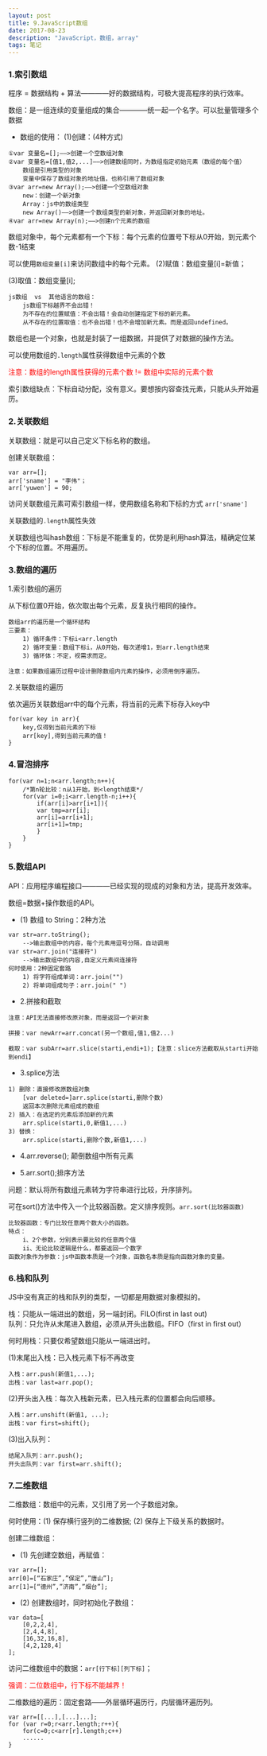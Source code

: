 ```yaml
---
layout: post
title: 9.JavaScript数组
date: 2017-08-23
description: "JavaScript，数组，array"
tags: 笔记   
---
```


### 1.索引数组

程序 = 数据结构 + 算法————好的数据结构，可极大提高程序的执行效率。

数组：是一组连续的变量组成的集合————统一起一个名字。可以批量管理多个数据

- 数组的使用：
(1)创建：(4种方式)
```
①var 变量名=[];——>创建一个空数组对象
②var 变量名=[值1,值2,...]——>创建数组同时，为数组指定初始元素（数组的每个值）
	数组是引用类型的对象
	变量中保存了数组对象的地址值，也称引用了数组对象
③var arr=new Array();——>创建一个空数组对象
	new：创建一个新对象
	Array：js中的数组类型
	new Array()——>创建一个数组类型的新对象，并返回新对象的地址。
④var arr=new Array(n);——>创建n个元素的数组
```
数组对象中，每个元素都有一个下标：每个元素的位置号下标从0开始，到元素个数-1结束

可以使用`数组变量[i]`来访问数组中的每个元素。
(2)赋值：数组变量[i]=新值；

(3)取值：数组变量[i];

```
js数组  vs  其他语言的数组：
	js数组下标越界不会出错！
	为不存在的位置赋值：不会出错！会自动创建指定下标的新元素。
	从不存在的位置取值：也不会出错！也不会增加新元素。而是返回undefined。
```

数组也是一个对象，也就是封装了一组数据，并提供了对数据的操作方法。

可以使用数组的`.length`属性获得数组中元素的个数

<font color="#f00">注意：数组的length属性获得的元素个数 != 数组中实际的元素个数</font>

索引数组缺点：下标自动分配，没有意义。要想按内容查找元素，只能从头开始遍历。

### 2.关联数组

关联数组：就是可以自己定义下标名称的数组。

创建关联数组：
```
var arr=[];
arr['sname'] = "李伟"；
arr['yuwen'] = 90;
```
访问关联数组元素可索引数组一样，使用数组名称和下标的方式 `arr['sname']`

关联数组的`.length`属性失效

关联数组也叫hash数组：下标是不能重复的，优势是利用hash算法，精确定位某个下标的位置。不用遍历。

### 3.数组的遍历
1.索引数组的遍历

从下标位置0开始，依次取出每个元素，反复执行相同的操作。
```
数组arr的遍历是一个循环结构
三要素：
	1) 循环条件：下标i<arr.length
	2) 循环变量：数组下标i，从0开始，每次递增1，到arr.length结束
	3) 循环体：不定，视需求而定。
```
`注意：如果数组遍历过程中设计删除数组内元素的操作，必须用倒序遍历。`

2.关联数组的遍历

依次遍历关联数组arr中的每个元素，将当前的元素下标存入key中
```
for(var key in arr){
	key,仅得到当前元素的下标
	arr[key],得到当前元素的值！
}
```

### 4.冒泡排序
```
for(var n=1;n<arr.length;n++){
    /*第n轮比较：n从1开始，到<length结束*/
    for(var i=0;i<arr.length-n;i++){
        if(arr[i]>arr[i+1]){
	    var tmp=arr[i];
	    arr[i]=arr[i+1];
	    arr[i+1]=tmp;
        }
    }
}
```

### 5.数组API

API：应用程序编程接口————已经实现的现成的对象和方法，提高开发效率。

数组=数据+操作数组的API。

- (1) 数组 to String：2种方法
```
var str=arr.toString();
	-->输出数组中的内容，每个元素用逗号分隔，自动调用
var str=arr.join("连接符")
	-->输出数组中的内容,自定义元素间连接符
何时使用：2种固定套路
	1) 将字符组成单词：arr.join("")
	2) 将单词组成句子：arr.join(" ")
```

- 2.拼接和截取

`注意：API无法直接修改原对象，而是返回一个新对象`
```
拼接：var newArr=arr.concat(另一个数组,值1,值2...)

截取：var subArr=arr.slice(starti,endi+1);【注意：slice方法截取从starti开始到endi】

```

- 3.splice方法
```
1) 删除：直接修改原数组对象
	[var deleted=]arr.splice(starti,删除个数)
	返回本次删除元素组成的数组
2) 插入：在选定的元素后添加新的元素
	arr.splice(starti,0,新值1,...)
3) 替换：
	arr.splice(starti,删除个数,新值1,...)
```

- 4.arr.reverse(); 颠倒数组中所有元素 

- 5.arr.sort();排序方法

问题：默认将所有数组元素转为字符串进行比较，升序排列。

可在sort()方法中传入一个比较器函数。定义排序规则。`arr.sort(比较器函数)`
```
比较器函数：专门比较任意两个数大小的函数。
特点：
	i、2个参数，分别表示要比较的任意两个值
	ii、无论比较逻辑是什么，都要返回一个数字
函数对象作为参数：js中函数本质是一个对象，函数名本质是指向函数对象的变量。
```

### 6.栈和队列
JS中没有真正的栈和队列的类型，一切都是用数据对象模拟的。

栈：只能从一端进出的数组，另一端封闭。FILO(first in last out)<br>
队列：只允许从末尾进入数组，必须从开头出数组。FIFO（first in first out）

何时用栈：只要仅希望数组只能从一端进出时。

(1)末尾出入栈：已入栈元素下标不再改变
```
入栈：arr.push(新值1,...);
出栈：var last=arr.pop();
```
(2)开头出入栈：每次入栈新元素，已入栈元素的位置都会向后顺移。
```
入栈：arr.unshift(新值1, ...);
出栈：var first=shift();
```
(3)出入队列：
```
结尾入队列：arr.push();
开头出队列：var first=arr.shift();
```

### 7.二维数组
二维数组：数组中的元素，又引用了另一个子数组对象。

何时使用：(1) 保存横行竖列的二维数据; (2) 保存上下级关系的数据时。

创建二维数组：
- (1) 先创建空数组，再赋值：
```
var arr=[];
arr[0]=[“石家庄”,”保定”,”唐山”];
arr[1]=[“德州”,”济南”,”烟台”];
```
- (2) 创建数组时，同时初始化子数组：
```
var data=[
	[0,2,2,4],
	[2,4,4,8],
	[16,32,16,8],
	[4,2,128,4]
];
```
访问二维数组中的数据：`arr[行下标][列下标]`；

<font color="#f00">强调：二位数组中，行下标不能越界！</font>

二维数组的遍历：固定套路——外层循环遍历行，内层循环遍历列。
```
var arr=[[...],[...]...];
for (var r=0;r<arr.length;r++){
	for(c=0;c<arr[r].length;c++)
	......
}
```